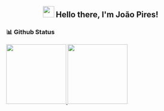 <h2 align="center">  <img src="https://media.giphy.com/media/hvRJCLFzcasrR4ia7z/giphy.gif" width="30px"> Hello there, I'm João Pires! </h2>

### 📊 Github Status
<div>
  <a href="https://github.com/joaoluispires95">
  <img height="160em" src="https://github-readme-stats.vercel.app/api?username=joaoluispires95&show_icons=true&theme=github_dark&include_all_commits=true&count_private=true"/> 
  <img height="160em" src="https://github-readme-stats.vercel.app/api/top-langs/?username=joaoluispires95&layout=compact&langs_count=7&theme=github_dark"/> 
</div>
